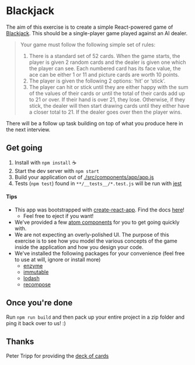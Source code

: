 # Blackjack

The aim of this exercise is to create a simple React-powered game of [Blackjack](http://en.wikipedia.org/wiki/Blackjack). This should be a single-player game played against an AI dealer.

> Your game must follow the following simple set of rules:
>
> 1. There is a standard set of 52 cards. When the game starts, the player is given 2 random cards and the dealer is given one which the player can see. Each numbered card has its face value, the ace can be either 1 or 11 and picture cards are worth 10 points.
> 2. The player is given the following 2 options: ‘hit’ or ‘stick’.
> 3. The player can hit or stick until they are either happy with the sum of the values of their cards or until the total of their cards add up to 21 or over. If their hand is over 21, they lose. Otherwise, if they stick, the dealer will then start drawing cards until they either have a closer total to 21. If the dealer goes over then the player wins.

There will be a follow up task building on top of what you produce here in the next interview.

## Get going

1. Install with `npm install` :coffee:
2. Start the dev server with `npm start`
3. Build your application out of [./src/components/app/app.js](./src/components/app/app.js)
4. Tests (`npm test`) found in `**/__tests__/*.test.js` will be run with [jest](https://facebook.github.io/jest/)

#### Tips

- This app was bootstrapped with [create-react-app](https://github.com/facebookincubator/create-react-app). Find the docs [here](./CRA.md)!
  - Feel free to eject if you want!
- We've provided a few [atom components](./src/components) for you to get going quickly with.
- We are not expecting an overly-polished UI. The purpose of this exercise is to see how you model the various concepts of the game inside the application and how you design your code.
- We've installed the following packages for your convenience (feel free to use at will, ignore or install more)
  - [enzyme](http://airbnb.io/enzyme/)
  - [immutable](http://facebook.github.io/immutable-js/)
  - [lodash](https://lodash.com/)
  - [recompose](https://github.com/acdlite/recompose/)

## Once you're done

Run `npm run build` and then pack up your entire project in a zip folder and ping it back over to us! :)

## Thanks

Peter Tripp for providing the [deck of cards](https://github.com/notpeter/Vector-Playing-Cards)

